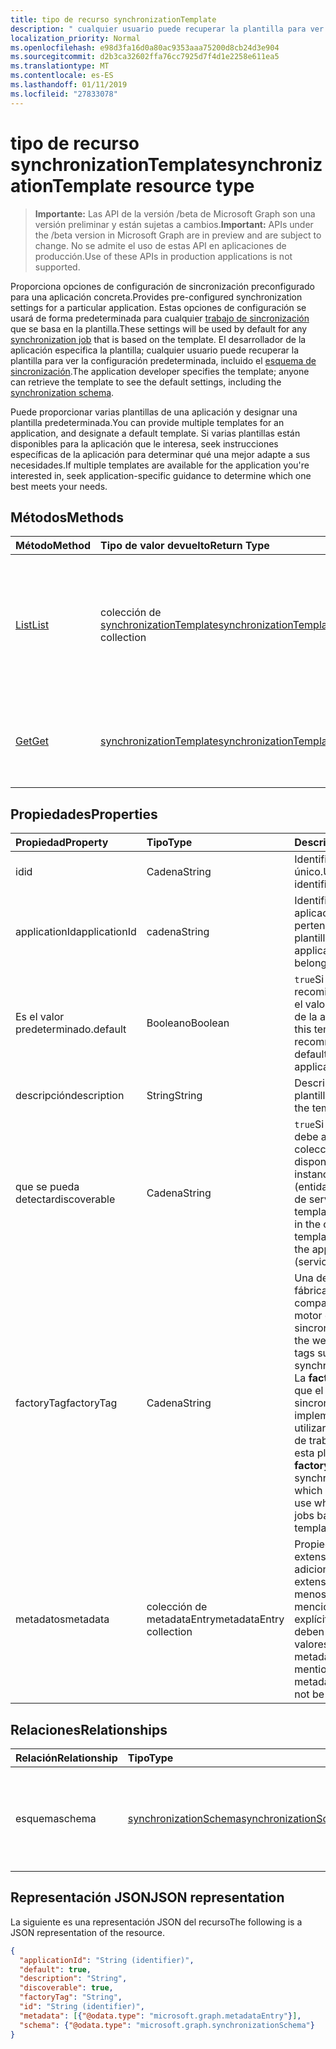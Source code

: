 ```yaml
---
title: tipo de recurso synchronizationTemplate
description: " cualquier usuario puede recuperar la plantilla para ver la configuración predeterminada, incluido el esquema de sincronización."
localization_priority: Normal
ms.openlocfilehash: e98d3fa16d0a80ac9353aaa75200d8cb24d3e904
ms.sourcegitcommit: d2b3ca32602ffa76cc7925d7f4d1e2258e611ea5
ms.translationtype: MT
ms.contentlocale: es-ES
ms.lasthandoff: 01/11/2019
ms.locfileid: "27833078"
---
```

# <a name="synchronizationtemplate-resource-type"></a><span data-ttu-id="ad7a9-103">tipo de recurso synchronizationTemplate</span><span class="sxs-lookup"><span data-stu-id="ad7a9-103">synchronizationTemplate resource type</span></span>

> <span data-ttu-id="ad7a9-104">**Importante:** Las API de la versión /beta de Microsoft Graph son una versión preliminar y están sujetas a cambios.</span><span class="sxs-lookup"><span data-stu-id="ad7a9-104">**Important:** APIs under the /beta version in Microsoft Graph are in preview and are subject to change.</span></span> <span data-ttu-id="ad7a9-105">No se admite el uso de estas API en aplicaciones de producción.</span><span class="sxs-lookup"><span data-stu-id="ad7a9-105">Use of these APIs in production applications is not supported.</span></span>

<span data-ttu-id="ad7a9-106">Proporciona opciones de configuración de sincronización preconfigurado para una aplicación concreta.</span><span class="sxs-lookup"><span data-stu-id="ad7a9-106">Provides pre-configured synchronization settings for a particular application.</span></span> <span data-ttu-id="ad7a9-107">Estas opciones de configuración se usará de forma predeterminada para cualquier [trabajo de sincronización](synchronization-synchronizationjob.md) que se basa en la plantilla.</span><span class="sxs-lookup"><span data-stu-id="ad7a9-107">These settings will be used by default for any [synchronization job](synchronization-synchronizationjob.md) that is based on the template.</span></span> <span data-ttu-id="ad7a9-108">El desarrollador de la aplicación especifica la plantilla; cualquier usuario puede recuperar la plantilla para ver la configuración predeterminada, incluido el [esquema de sincronización](synchronization-synchronizationschema.md).</span><span class="sxs-lookup"><span data-stu-id="ad7a9-108">The application developer specifies the template; anyone can retrieve the template to see the default settings, including the [synchronization schema](synchronization-synchronizationschema.md).</span></span>

<span data-ttu-id="ad7a9-109">Puede proporcionar varias plantillas de una aplicación y designar una plantilla predeterminada.</span><span class="sxs-lookup"><span data-stu-id="ad7a9-109">You can provide multiple templates for an application, and designate a default template.</span></span> <span data-ttu-id="ad7a9-110">Si varias plantillas están disponibles para la aplicación que le interesa, seek instrucciones específicas de la aplicación para determinar qué una mejor adapte a sus necesidades.</span><span class="sxs-lookup"><span data-stu-id="ad7a9-110">If multiple templates are available for the application you're interested in, seek application-specific guidance to determine which one best meets your needs.</span></span>

## <a name="methods"></a><span data-ttu-id="ad7a9-111">Métodos</span><span class="sxs-lookup"><span data-stu-id="ad7a9-111">Methods</span></span>

| <span data-ttu-id="ad7a9-112">Método</span><span class="sxs-lookup"><span data-stu-id="ad7a9-112">Method</span></span>        | <span data-ttu-id="ad7a9-113">Tipo de valor devuelto</span><span class="sxs-lookup"><span data-stu-id="ad7a9-113">Return Type</span></span>               | <span data-ttu-id="ad7a9-114">Descripción</span><span class="sxs-lookup"><span data-stu-id="ad7a9-114">Description</span></span>                  |
|:--------------|:--------------------------|:-----------------------------|
|[<span data-ttu-id="ad7a9-115">List</span><span class="sxs-lookup"><span data-stu-id="ad7a9-115">List</span></span>](../api/synchronization-synchronizationtemplate-list.md)    |<span data-ttu-id="ad7a9-116">colección de [synchronizationTemplate](synchronization-synchronizationtemplate.md)</span><span class="sxs-lookup"><span data-stu-id="ad7a9-116">[synchronizationTemplate](synchronization-synchronizationtemplate.md) collection</span></span>  |<span data-ttu-id="ad7a9-117">Lista de las plantillas que están disponibles para una aplicación o una instancia de la aplicación (entidad de seguridad de servicio).</span><span class="sxs-lookup"><span data-stu-id="ad7a9-117">List the templates that are available for an application or application instance (service principal).</span></span>|
|[<span data-ttu-id="ad7a9-118">Get</span><span class="sxs-lookup"><span data-stu-id="ad7a9-118">Get</span></span>](../api/synchronization-synchronizationtemplate-get.md)      |[<span data-ttu-id="ad7a9-119">synchronizationTemplate</span><span class="sxs-lookup"><span data-stu-id="ad7a9-119">synchronizationTemplate</span></span>](synchronization-synchronizationtemplate.md)   |<span data-ttu-id="ad7a9-120">Lea las propiedades y relaciones del objeto **synchronizationTemplate** .</span><span class="sxs-lookup"><span data-stu-id="ad7a9-120">Read the properties and relationships of the **synchronizationTemplate** object.</span></span>|
<!-- 
|[Create](../api/synchronization-synchronizationtemplate-post.md) |[synchronizationTemplate](synchronization-synchronizationtemplate.md)   |Create a new template for an application.|
|[Update](../api/synchronization-synchronizationtemplate-put.md)   |[synchronizationTemplate](synchronization-synchronizationtemplate.md)   |Update the template.| 
-->

## <a name="properties"></a><span data-ttu-id="ad7a9-121">Propiedades</span><span class="sxs-lookup"><span data-stu-id="ad7a9-121">Properties</span></span>

| <span data-ttu-id="ad7a9-122">Propiedad</span><span class="sxs-lookup"><span data-stu-id="ad7a9-122">Property</span></span>      | <span data-ttu-id="ad7a9-123">Tipo</span><span class="sxs-lookup"><span data-stu-id="ad7a9-123">Type</span></span>                      | <span data-ttu-id="ad7a9-124">Descripción</span><span class="sxs-lookup"><span data-stu-id="ad7a9-124">Description</span></span>                  |
|:--------------|:--------------------------|:-----------------------------|
|<span data-ttu-id="ad7a9-125">id</span><span class="sxs-lookup"><span data-stu-id="ad7a9-125">id</span></span>             |<span data-ttu-id="ad7a9-126">Cadena</span><span class="sxs-lookup"><span data-stu-id="ad7a9-126">String</span></span>                     |<span data-ttu-id="ad7a9-127">Identificador de plantilla único.</span><span class="sxs-lookup"><span data-stu-id="ad7a9-127">Unique template identifier.</span></span>|
|<span data-ttu-id="ad7a9-128">applicationId</span><span class="sxs-lookup"><span data-stu-id="ad7a9-128">applicationId</span></span>  |<span data-ttu-id="ad7a9-129">cadena</span><span class="sxs-lookup"><span data-stu-id="ad7a9-129">String</span></span>                     |<span data-ttu-id="ad7a9-130">Identificador de la aplicación al que pertenece esta plantilla.</span><span class="sxs-lookup"><span data-stu-id="ad7a9-130">Identifier of the application this template belongs to.</span></span>|
|<span data-ttu-id="ad7a9-131">Es el valor predeterminado.</span><span class="sxs-lookup"><span data-stu-id="ad7a9-131">default</span></span>        |<span data-ttu-id="ad7a9-132">Booleano</span><span class="sxs-lookup"><span data-stu-id="ad7a9-132">Boolean</span></span>                    |<span data-ttu-id="ad7a9-133">`true`Si esta plantilla se recomienda que tenga el valor predeterminado de la aplicación.</span><span class="sxs-lookup"><span data-stu-id="ad7a9-133">`true` if this template is recommended to be the default for the application.</span></span>|
|<span data-ttu-id="ad7a9-134">descripción</span><span class="sxs-lookup"><span data-stu-id="ad7a9-134">description</span></span>    |<span data-ttu-id="ad7a9-135">String</span><span class="sxs-lookup"><span data-stu-id="ad7a9-135">String</span></span>                     |<span data-ttu-id="ad7a9-136">Descripción de la plantilla.</span><span class="sxs-lookup"><span data-stu-id="ad7a9-136">Description of the template.</span></span>|
|<span data-ttu-id="ad7a9-137">que se pueda detectar</span><span class="sxs-lookup"><span data-stu-id="ad7a9-137">discoverable</span></span>   |<span data-ttu-id="ad7a9-138">Cadena</span><span class="sxs-lookup"><span data-stu-id="ad7a9-138">String</span></span>                     |<span data-ttu-id="ad7a9-139">`true`Si esta plantilla debe aparecer en la colección de plantillas disponibles para la instancia de aplicación (entidad de seguridad de servicio).</span><span class="sxs-lookup"><span data-stu-id="ad7a9-139">`true` if this template should appear in the collection of templates available for the application instance (service principal).</span></span>|
|<span data-ttu-id="ad7a9-140">factoryTag</span><span class="sxs-lookup"><span data-stu-id="ad7a9-140">factoryTag</span></span>     |<span data-ttu-id="ad7a9-141">Cadena</span><span class="sxs-lookup"><span data-stu-id="ad7a9-141">String</span></span>                     |<span data-ttu-id="ad7a9-142">Una de las etiquetas de fábrica Well-known compatibles con el motor de sincronización.</span><span class="sxs-lookup"><span data-stu-id="ad7a9-142">One of the well-known factory tags supported by the synchronization engine.</span></span> <span data-ttu-id="ad7a9-143">La **factoryTag** indica que el motor de sincronización a qué implementación a utilizar al procesamiento de trabajos basados en esta plantilla.</span><span class="sxs-lookup"><span data-stu-id="ad7a9-143">The **factoryTag** tells the synchronization engine which implementation to use when processing jobs based on this template.</span></span>|
|<span data-ttu-id="ad7a9-144">metadatos</span><span class="sxs-lookup"><span data-stu-id="ad7a9-144">metadata</span></span>       |<span data-ttu-id="ad7a9-145">colección de metadataEntry</span><span class="sxs-lookup"><span data-stu-id="ad7a9-145">metadataEntry collection</span></span>   |<span data-ttu-id="ad7a9-146">Propiedades de extensión adicionales.</span><span class="sxs-lookup"><span data-stu-id="ad7a9-146">Additional extension properties.</span></span> <span data-ttu-id="ad7a9-147">A menos que se mencionan explícitamente, no se deben cambiar los valores de metadatos.</span><span class="sxs-lookup"><span data-stu-id="ad7a9-147">Unless mentioned explicitly, metadata values should not be changed.</span></span>|

## <a name="relationships"></a><span data-ttu-id="ad7a9-148">Relaciones</span><span class="sxs-lookup"><span data-stu-id="ad7a9-148">Relationships</span></span>
| <span data-ttu-id="ad7a9-149">Relación</span><span class="sxs-lookup"><span data-stu-id="ad7a9-149">Relationship</span></span>      | <span data-ttu-id="ad7a9-150">Tipo</span><span class="sxs-lookup"><span data-stu-id="ad7a9-150">Type</span></span>      |<span data-ttu-id="ad7a9-151">Description</span><span class="sxs-lookup"><span data-stu-id="ad7a9-151">Description</span></span>|
|:------------------|:----------|:----------|
|<span data-ttu-id="ad7a9-152">esquema</span><span class="sxs-lookup"><span data-stu-id="ad7a9-152">schema</span></span>             |[<span data-ttu-id="ad7a9-153">synchronizationSchema</span><span class="sxs-lookup"><span data-stu-id="ad7a9-153">synchronizationSchema</span></span>](synchronization-synchronizationschema.md)     |<span data-ttu-id="ad7a9-154">Esquema de sincronización predeterminado para las tareas basadas en esta plantilla.</span><span class="sxs-lookup"><span data-stu-id="ad7a9-154">Default synchronization schema for the jobs based on this template.</span></span>|

## <a name="json-representation"></a><span data-ttu-id="ad7a9-155">Representación JSON</span><span class="sxs-lookup"><span data-stu-id="ad7a9-155">JSON representation</span></span>

<span data-ttu-id="ad7a9-156">La siguiente es una representación JSON del recurso</span><span class="sxs-lookup"><span data-stu-id="ad7a9-156">The following is a JSON representation of the resource.</span></span>

<!-- {
  "blockType": "resource",
  "optionalProperties": [

  ],
  "@odata.type": "microsoft.graph.synchronizationTemplate"
}-->

```json
{
  "applicationId": "String (identifier)",
  "default": true,
  "description": "String",
  "discoverable": true,
  "factoryTag": "String",
  "id": "String (identifier)",
  "metadata": [{"@odata.type": "microsoft.graph.metadataEntry"}],
  "schema": {"@odata.type": "microsoft.graph.synchronizationSchema"}
}

```

<!-- uuid: 8fcb5dbc-d5aa-4681-8e31-b001d5168d79
2015-10-25 14:57:30 UTC -->
<!-- {
  "type": "#page.annotation",
  "description": "synchronizationTemplate resource",
  "keywords": "",
  "section": "documentation",
  "tocPath": ""
}-->
